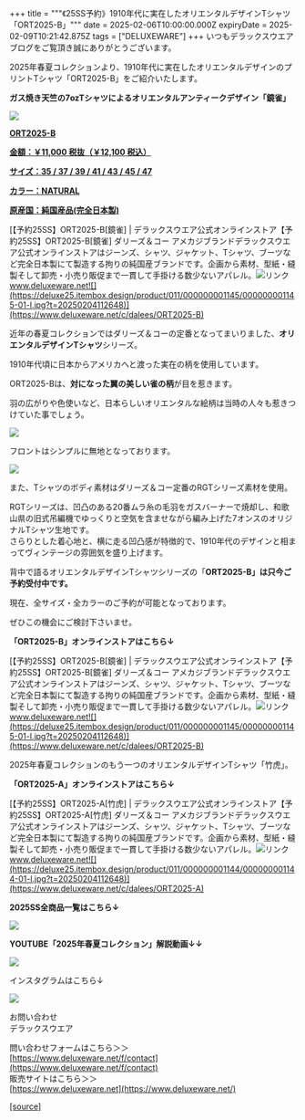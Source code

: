 +++
title = """《25SS予約》1910年代に実在したオリエンタルデザインTシャツ「ORT2025-B」"""
date = 2025-02-06T10:00:00.000Z
expiryDate = 2025-02-09T10:21:42.875Z
tags = ["DELUXEWARE"]
+++
いつもデラックスウエアブログをご覧頂き誠にありがとうございます。

2025年春夏コレクションより、1910年代に実在したオリエンタルデザインのプリントTシャツ「ORT2025-B」をご紹介いたします。

**ガス焼き天竺の7ozTシャツによるオリエンタルアンティークデザイン「鏡雀」**

[![](https://stat.ameba.jp/user_images/20250206/12/deluxeware/99/03/j/o0800080015541197878.jpg)](https://stat.ameba.jp/user_images/20250206/12/deluxeware/99/03/j/o0800080015541197878.jpg)

**[ORT2025-B](https://www.deluxeware.net/c/dalees/ORT2025-B)**

**[金額：￥11,000 税抜（￥12,100 税込）](https://www.deluxeware.net/c/dalees/ORT2025-B)**

**[サイズ：35 / 37 / 39 / 41 / 43 / 45 / 47](https://www.deluxeware.net/c/dalees/ORT2025-B)**

**[カラー：NATURAL](https://www.deluxeware.net/c/dalees/ORT2025-B)**

**[原産国：純国産品(完全日本製)](https://www.deluxeware.net/c/dalees/ORT2025-B)**

[【予約25SS】ORT2025-B\[鏡雀\] | デラックスウエア公式オンラインストア【予約25SS】ORT2025-B\[鏡雀\] ダリーズ＆コー アメカジブランドデラックスウエア公式オンラインストアはジーンズ、シャツ、ジャケット、Tシャツ、ブーツなど完全日本製にて製造する拘りの純国産ブランドです。企画から素材、型紙・縫製そして卸売・小売り販促まで一貫して手掛ける数少ないアパレル。![リンク](https://c.stat100.ameba.jp/ameblo/symbols/v3.20.0/svg/gray/editor_link.svg)www.deluxeware.net![](https://deluxe25.itembox.design/product/011/000000001145/000000001145-01-l.jpg?t=20250204112648)](https://www.deluxeware.net/c/dalees/ORT2025-B)

近年の春夏コレクションではダリーズ＆コーの定番となってまいりました、**オリエンタルデザインTシャツ**シリーズ。

1910年代頃に日本からアメリカへと渡った実在の柄を使用しています。

ORT2025-Bは、**対になった翼の美しい雀の柄**が目を惹きます。

羽の広がりや色使いなど、日本らしいオリエンタルな絵柄は当時の人々も惹きつけていた事でしょう。

[![](https://stat.ameba.jp/user_images/20250206/12/deluxeware/9d/41/j/o0800100015541197803.jpg)](https://stat.ameba.jp/user_images/20250206/12/deluxeware/9d/41/j/o0800100015541197803.jpg)

フロントはシンプルに無地となっております。

[![](https://stat.ameba.jp/user_images/20250206/13/deluxeware/9f/61/j/o0800080015541204895.jpg)](https://stat.ameba.jp/user_images/20250206/13/deluxeware/9f/61/j/o0800080015541204895.jpg)

また、Tシャツのボディ素材はダリーズ＆コー定番のRGTシリーズ素材を使用。

RGTシリーズは、凹凸のある20番ムラ糸の毛羽をガスバーナーで焼却し、和歌山県の旧式吊編機でゆっくりと空気を含ませながら編み上げた7オンスのオリジナルTシャツ生地です。  
さらりとした着心地と、横に走る凹凸感が特徴的で、1910年代のデザインと相まってヴィンテージの雰囲気を盛り上げます。

背中で語るオリエンタルデザインTシャツシリーズの「**ORT2025-B」は只今ご予約受付中です。**

現在、全サイズ・全カラーのご予約が可能となっております。

ぜひこの機会にご検討下さいませ。

**「ORT2025-B」オンラインストアはこちら↓**

[【予約25SS】ORT2025-B\[鏡雀\] | デラックスウエア公式オンラインストア【予約25SS】ORT2025-B\[鏡雀\] ダリーズ＆コー アメカジブランドデラックスウエア公式オンラインストアはジーンズ、シャツ、ジャケット、Tシャツ、ブーツなど完全日本製にて製造する拘りの純国産ブランドです。企画から素材、型紙・縫製そして卸売・小売り販促まで一貫して手掛ける数少ないアパレル。![リンク](https://c.stat100.ameba.jp/ameblo/symbols/v3.20.0/svg/gray/editor_link.svg)www.deluxeware.net![](https://deluxe25.itembox.design/product/011/000000001145/000000001145-01-l.jpg?t=20250204112648)](https://www.deluxeware.net/c/dalees/ORT2025-B)

2025年春夏コレクションのもう一つのオリエンタルデザインTシャツ「竹虎」。

**「ORT2025-A」オンラインストアはこちら↓**

[【予約25SS】ORT2025-A\[竹虎\] | デラックスウエア公式オンラインストア【予約25SS】ORT2025-A\[竹虎\] ダリーズ＆コー アメカジブランドデラックスウエア公式オンラインストアはジーンズ、シャツ、ジャケット、Tシャツ、ブーツなど完全日本製にて製造する拘りの純国産ブランドです。企画から素材、型紙・縫製そして卸売・小売り販促まで一貫して手掛ける数少ないアパレル。![リンク](https://c.stat100.ameba.jp/ameblo/symbols/v3.20.0/svg/gray/editor_link.svg)www.deluxeware.net![](https://deluxe25.itembox.design/product/011/000000001144/000000001144-01-l.jpg?t=20250204112648)](https://www.deluxeware.net/c/dalees/ORT2025-A)

**2025SS全商品一覧はこちら↓**

[![](https://stat.ameba.jp/user_images/20250114/17/deluxeware/cf/2d/j/o1200050015533133265.jpg?caw=800)](https://www.deluxeware.net/c/2025SSreserve)

**YOUTUBE「2025年春夏コレクション」解説動画↓↓**

**[![](https://stat.ameba.jp/user_images/20250108/16/deluxeware/ac/cf/j/o1200050015530951038.jpg?caw=800)](https://www.youtube.com/playlist?list=PLmcuUjZ67rhnclr762_W-zDg7FyyrNvqF)**

インスタグラムはこちら↓

[![](https://stat.ameba.jp/user_images/20240315/15/deluxeware/04/7f/j/o0800026015413271803.jpg?caw=800)](https://www.instagram.com/deluxeware/?hl=ja)

お問い合わせ  
デラックスウエア

問い合わせフォームはこちら＞＞  
[https://www.deluxeware.net/f/contact](https://www.deluxeware.net/f/contact)  
販売サイトはこちら＞＞  
[https://www.deluxeware.net](https://www.deluxeware.net/)

[[source]](https://ameblo.jp/deluxeware/entry-12885364224.html)
